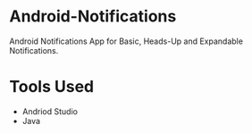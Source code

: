 # Android-Notifications
Android Notifications App for Basic, Heads-Up and Expandable Notifications.

# Tools Used
- Andriod Studio
- Java

